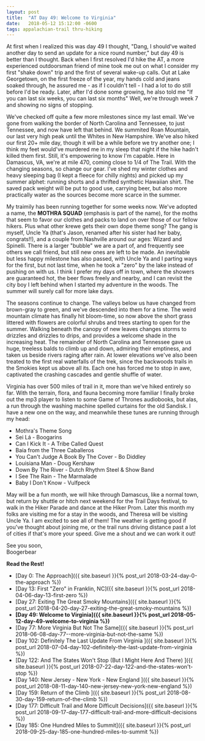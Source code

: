 ```yaml
---
layout: post
title:  "AT Day 49: Welcome to Virginia"
date:   2018-05-12 15:12:00 -0600
tags: appalachian-trail thru-hiking
---
```


At first when I realized this was day 49 I thought, "Dang, I should've waited another day to send an update for a nice round number," but day 49 is better than I thought. Back when I first resolved I'd hike the AT, a more experienced outdoorsman friend of mine took me out on what I consider my first "shake down" trip and the first of several wake-up calls. Out at Lake Georgetown, on the first freeze of the year, my hands cold and jeans soaked through, he assured me - as if I couldn't tell - I had a lot to do still before I'd be ready. Later, after I'd done some growing, he also told me "If you can last six weeks, you can last six months" Well, we're through week 7 and showing no signs of stopping.

We've checked off quite a few more milestones since my last email. We've gone from walking the border of North Carolina and Tennessee, to just Tennessee, and now have left that behind. We summited Roan Mountain, our last very high peak until the Whites in New Hampshire. We've also hiked our first 20+ mile day, though it will be a while before we try another one; I think my feet would've murdered me in my sleep that night if the hike hadn't killed them first. Still, it's empowering to know I'm capable. Here in Damascus, VA, we're at mile 470, coming close to 1/4 of The Trail. With the changing seasons, so change our gear. I've shed my winter clothes and heavy sleeping bag (I kept a fleece for chilly nights) and picked up my summer alphet: running shorts and a thrifted synthetic Hawaiian shirt. The saved pack weight will be put to good use, carrying beer, but also more practically water as the sources become more scarce in the summer.

My traimily has been running together for some weeks now. We've adopted a name, the **MOTHRA SQUAD** (emphasis is part of the name), for the moths that seem to favor our clothes and packs to land on over those of our fellow hikers. Plus what other krewe gets their own dope theme song? The gang is myself, Uncle Ya (that's Jason, renamed after his sister had her baby, congrats!!), and a couple from Nashville around our ages: Wizard and Spinelli. There is a larger "bubble" we are a part of, and frequently see others we call friend, but still new ones are left to be made. An inevitable but less happy milestone has also passed, with Uncle Ya and I parting ways for the first, but not last time, when he took a "zero" by the lake instead of pushing on with us. I think I prefer my days off in town, where the showers are guaranteed hot, the beer flows freely and nearby, and I can revisit the city boy I left behind when I started my adventure in the woods. The summer will surely call for more lake days.

The seasons continue to change. The valleys below us have changed from brown-gray to green, and we've descended into them for a time. The weird mountain climate has finally hit bloom-time, so now above the short grass littered with flowers are colorful shrubs and trees starting to open for the summer. Walking beneath the canopy of new leaves changes storms to drizzles and drizzles to drips, and provides a welcome shade in the increasing heat. The remainder of North Carolina and Tennessee gave us huge, treeless balds to climb up and down, admiring their emptiness, and taken us beside rivers raging after rain. At lower elevations we've also been treated to the first real waterfalls of the trek, since the backwoods trails in the Smokies kept us above all its. Each one has forced me to stop in awe, captivated the crashing cascades and gentle shuffle of water.

Virginia has over 500 miles of trail in it, more than we've hiked entirely so far. With the terrain, flora, and fauna becoming more familiar I finally broke out the mp3 player to listen to some Game of Thrones audiobooks, but alas, a run through the washing machine spelled curtains for the old Sandisk. I have a new one on the way, and meanwhile these tunes are running through my head:

- Mothra's Theme Song
- Sei Lá - Boogarins
- Can I Kick It - A Tribe Called Quest
- Baía from the Three Caballeros
- You Can't Judge A Book By The Cover - Bo Diddley
- Louisiana Man - Doug Kershaw
- Down By The River - Dutch Rhythm Steel & Show Band
- I See The Rain - The Marmalade
- Baby I Don't Know - Vulfpeck

May will be a fun month, we will hike through Damascus, like a normal town, but return by shuttle or hitch next weekend for the Trail Days festival, to walk in the Hiker Parade and dance at the Hiker Prom. Later this month my folks are visiting me for a stay in the woods, and Theresa will be visiting Uncle Ya. I am excited to see all of them! The weather is getting good if you've thought about joining me, or the trail runs driving distance past a lot of cities if that's more your speed. Give me a shout and we can work it out!

See you soon,  
Boogerbear

**Read the Rest!**

- [Day 0: The Approach]({{ site.baseurl }}{% post_url 2018-03-24-day-0-the-approach %})
- [Day 13: First "Zero" in Franklin, NC]({{ site.baseurl }}{% post_url 2018-04-06-day-13-first-zero %})
- [Day 27: Exiting The Great Smoky Mountains]({{ site.baseurl }}{% post_url 2018-04-20-day-27-exiting-the-great-smoky-mountains %})
- **[Day 49: Welcome to Virginia]({{ site.baseurl }}{% post_url 2018-05-12-day-49-welcome-to-virginia %})**
- [Day 77: More Virginia But Not The Same]({{ site.baseurl }}{% post_url 2018-06-08-day-77--more-virginia-but-not-the-same %})
- [Day 102: Definitely The Last Update From Virginia ]({{ site.baseurl }}{% post_url 2018-07-04-day-102-definitely-the-last-update-from-virginia %})
- [Day 122: And The States Won't Stop (But I Might Here And There) ]({{ site.baseurl }}{% post_url 2018-07-22-day-122-and-the-states-won't-stop %})
- [Day 140: New Jersey - New York - New England ]({{ site.baseurl }}{% post_url 2018-08-11-day-140-new-jersey-new-york-new-england %})
- [Day 159: Return of the Climb ]({{ site.baseurl }}{% post_url 2018-08-30-day-159-return-of-the-climb %})
- [Day 177: Difficult Trail and More Difficult Decisions]({{ site.baseurl }}{% post_url 2018-09-17-day-177-difficult-trail-and-more-difficult-decisions %})
- [Day 185: One Hundred Miles to Summit]({{ site.baseurl }}{% post_url 2018-09-25-day-185-one-hundred-miles-to-summit %})
